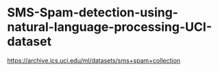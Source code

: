 # SMS-Spam-detection-using-natural-language-processing-UCI-dataset
https://archive.ics.uci.edu/ml/datasets/sms+spam+collection

